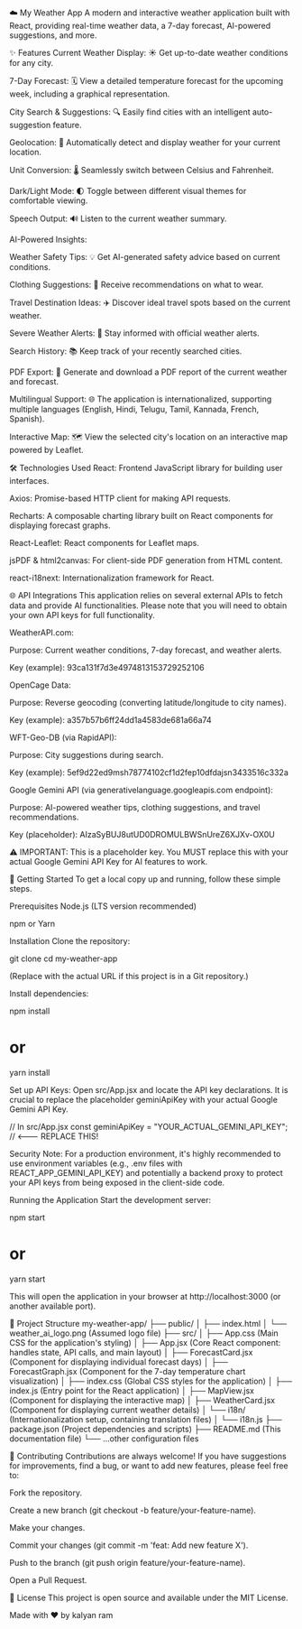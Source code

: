 ☁️ My Weather App
A modern and interactive weather application built with React, providing real-time weather data, a 7-day forecast, AI-powered suggestions, and more.

✨ Features
Current Weather Display: ☀️ Get up-to-date weather conditions for any city.

7-Day Forecast: 🗓️ View a detailed temperature forecast for the upcoming week, including a graphical representation.

City Search & Suggestions: 🔍 Easily find cities with an intelligent auto-suggestion feature.

Geolocation: 📍 Automatically detect and display weather for your current location.

Unit Conversion: 🌡️ Seamlessly switch between Celsius and Fahrenheit.

Dark/Light Mode: 🌓 Toggle between different visual themes for comfortable viewing.

Speech Output: 🔊 Listen to the current weather summary.

AI-Powered Insights:

Weather Safety Tips: 💡 Get AI-generated safety advice based on current conditions.

Clothing Suggestions: 👕 Receive recommendations on what to wear.

Travel Destination Ideas: ✈️ Discover ideal travel spots based on the current weather.

Severe Weather Alerts: 🚨 Stay informed with official weather alerts.

Search History: 📚 Keep track of your recently searched cities.

PDF Export: 📄 Generate and download a PDF report of the current weather and forecast.

Multilingual Support: 🌐 The application is internationalized, supporting multiple languages (English, Hindi, Telugu, Tamil, Kannada, French, Spanish).

Interactive Map: 🗺️ View the selected city's location on an interactive map powered by Leaflet.

🛠️ Technologies Used
React: Frontend JavaScript library for building user interfaces.

Axios: Promise-based HTTP client for making API requests.

Recharts: A composable charting library built on React components for displaying forecast graphs.

React-Leaflet: React components for Leaflet maps.

jsPDF & html2canvas: For client-side PDF generation from HTML content.

react-i18next: Internationalization framework for React.

🌐 API Integrations
This application relies on several external APIs to fetch data and provide AI functionalities. Please note that you will need to obtain your own API keys for full functionality.

WeatherAPI.com:

Purpose: Current weather conditions, 7-day forecast, and weather alerts.

Key (example): 93ca131f7d3e4974813153729252106

OpenCage Data:

Purpose: Reverse geocoding (converting latitude/longitude to city names).

Key (example): a357b57b6ff24dd1a4583de681a66a74

WFT-Geo-DB (via RapidAPI):

Purpose: City suggestions during search.

Key (example): 5ef9d22ed9msh78774102cf1d2fep10dfdajsn3433516c332a

Google Gemini API (via generativelanguage.googleapis.com endpoint):

Purpose: AI-powered weather tips, clothing suggestions, and travel recommendations.

Key (placeholder): AIzaSyBUJ8utUD0DROMULBWSnUreZ6XJXv-OX0U

⚠️ IMPORTANT: This is a placeholder key. You MUST replace this with your actual Google Gemini API Key for AI features to work.

🚀 Getting Started
To get a local copy up and running, follow these simple steps.

Prerequisites
Node.js (LTS version recommended)

npm or Yarn

Installation
Clone the repository:

git clone <your-repository-url>
cd my-weather-app

(Replace <your-repository-url> with the actual URL if this project is in a Git repository.)

Install dependencies:

npm install
# or
yarn install

Set up API Keys:
Open src/App.jsx and locate the API key declarations. It is crucial to replace the placeholder geminiApiKey with your actual Google Gemini API Key.

// In src/App.jsx
const geminiApiKey = "YOUR_ACTUAL_GEMINI_API_KEY"; // <--- REPLACE THIS!

Security Note: For a production environment, it's highly recommended to use environment variables (e.g., .env files with REACT_APP_GEMINI_API_KEY) and potentially a backend proxy to protect your API keys from being exposed in the client-side code.

Running the Application
Start the development server:

npm start
# or
yarn start

This will open the application in your browser at http://localhost:3000 (or another available port).

📂 Project Structure
my-weather-app/
├── public/
│   ├── index.html
│   └── weather_ai_logo.png  (Assumed logo file)
├── src/
│   ├── App.css              (Main CSS for the application's styling)
│   ├── App.jsx              (Core React component: handles state, API calls, and main layout)
│   ├── ForecastCard.jsx     (Component for displaying individual forecast days)
│   ├── ForecastGraph.jsx    (Component for the 7-day temperature chart visualization)
│   ├── index.css            (Global CSS styles for the application)
│   ├── index.js             (Entry point for the React application)
│   ├── MapView.jsx          (Component for displaying the interactive map)
│   ├── WeatherCard.jsx      (Component for displaying current weather details)
│   └── i18n/                (Internationalization setup, containing translation files)
│       └── i18n.js
├── package.json             (Project dependencies and scripts)
├── README.md                (This documentation file)
└── ...other configuration files

🤝 Contributing
Contributions are always welcome! If you have suggestions for improvements, find a bug, or want to add new features, please feel free to:

Fork the repository.

Create a new branch (git checkout -b feature/your-feature-name).

Make your changes.

Commit your changes (git commit -m 'feat: Add new feature X').

Push to the branch (git push origin feature/your-feature-name).

Open a Pull Request.

📝 License
This project is open source and available under the MIT License.

Made with ❤️ by kalyan ram